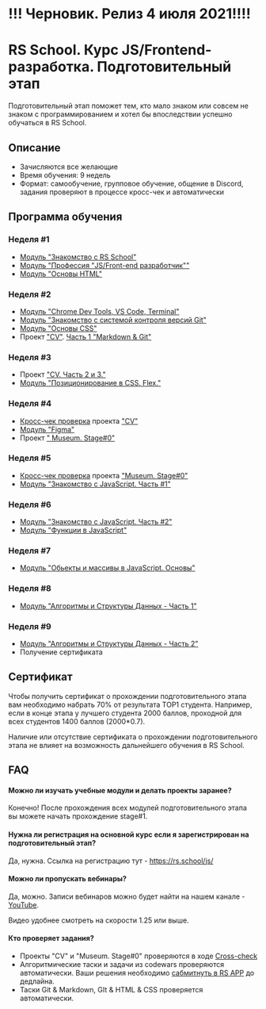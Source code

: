 # !!! Черновик. Релиз 4 июля 2021!!!!
# RS School. Курс JS/Frontend-разработка. Подготовительный этап
Подготовительный этап поможет тем, кто мало знаком или совсем не знаком с программированием и хотел бы впоследствии успешно обучаться в RS School.  
## Описание 
- Зачисляются все желающие
- Время обучения: 9 недель
- Формат: самообучение, групповое обучение, общение в Discord, задания проверяют в процессе кросс-чек и автоматически

## Программа обучения
### Неделя #1
- [Модуль "Знакомство с RS School"](modules/rs-school-intro/)
- [Модуль "Профессия \"JS/Front-end разработчик\""](modules/js-fe-developer/)
- [Модуль "Основы HTML"](modules/html-basics/)

### Неделя #2
- [Модуль "Chrome Dev Tools, VS Code, Terminal"](modules/basic-tools/)
- [Модуль "Знакомство с системой контроля версий Git"](modules/git/)
- [Модуль "Основы CSS"](modules/css-basics/)
- Проект ["CV"](https://github.com/rolling-scopes-school/tasks/tree/master/tasks/cv). [Часть 1 "Markdown & Git"](https://github.com/rolling-scopes-school/tasks/blob/master/tasks/cv/git-markdown.md)

### Неделя #3
- Проект ["CV. Часть 2 и 3."](https://github.com/rolling-scopes-school/tasks/tree/master/tasks/cv)
- [Модуль "Позиционирование в CSS. Flex."](modules/css-positioning/)

### Неделя #4
- [Кросс-чек проверка](https://docs.rs.school/#/cross-check-flow) проекта ["CV"](modules/project-cv/) 
- [Модуль "Figma"](modules/figma)
- Проект [" Museum. Stage#0"](https://github.com/rolling-scopes-school/tasks/blob/master/tasks/museum/)

### Неделя #5
- [Кросс-чек проверка](https://docs.rs.school/#/cross-check-flow) проекта ["Museum. Stage#0"](https://github.com/rolling-scopes-school/tasks/blob/master/tasks/museum/)
- [Модуль "Знакомство с JavaScript. Часть #1"](modules/js-basics-part-1/)

### Неделя #6
- [Модуль "Знакомство с JavaScript. Часть #2"](modules/js-basics-part-2/)
- [Модуль "Функции в JavaScript"](modules/js-functions/)

### Неделя #7
- [Модуль "Обьекты и массивы в JavaScript. Основы"](modules/objects-and-arrays/)

### Неделя #8
- [Модуль "Алгоритмы и Структуры Данных - Часть 1"](modules/data-structures-part-1/)

### Неделя #9
- [Модуль "Алгоритмы и Структуры Данных - Часть 2"](modules/data-structures-part-2/)
- Получение сертификата 

## Сертификат 
Чтобы получить сертификат о прохождении подготовительного этапа вам необходимо набрать 70% от результата TOP1 студента. Например, если в конце этапа у лучшего студента 2000 баллов, проходной для всех студентов 1400 баллов (2000*0.7).  

Наличие или отсутствие сертификата о прохождении подготовительного этапа не влияет на возможность дальнейшего обучения в RS School.

## FAQ
#### Можно ли изучать учебные модули и делать проекты заранее?
Конечно! После прохождения всех модулей подготовительного этапа вы можете начать прохождение stage#1.

#### Нужна ли регистрация на основной курс если я зарегистрирован на подготовительный этап? 
Да, нужна. Ссылка на регистрацию тут - https://rs.school/js/ 

#### Можно ли пропускать вебинары?
Да, можно. Записи вебинаров можно будет найти на нашем канале - [YouTube](https://youtube.com/c/rollingscopesschool).  

Видео удобнее смотреть на скорости 1.25 или выше.

#### Кто проверяет задания?
- Проекты "CV" и "Museum. Stage#0" проверяются в ходе [Cross-check](https://docs.rs.school/#/cross-check-flow) 
- Алгоритмические таски и задачи из codewars проверяются автоматически. Ваши решения необходимо [сабмитнуть в RS APP](https://docs.rs.school/#/rs-app-tasks) до дедлайна.
- Таски Git & Markdown, GIt & HTML & CSS проверяется автоматически.